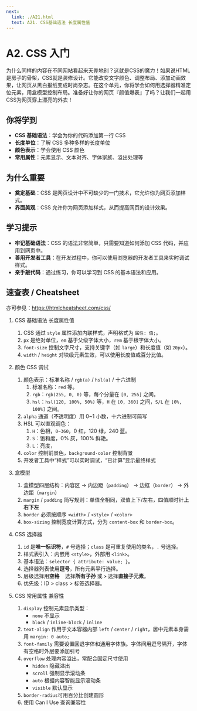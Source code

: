 ```yaml
---
next:
  link: ./A21.html
  text: A21. CSS基础语法 长度属性值
---
```


# A2. CSS 入门

为什么同样的内容在不同网站看起来天差地别？这就是CSS的魔力！如果说HTML是房子的骨架，CSS就是装修设计。它能改变文字颜色、调整布局、添加动画效果，让网页从黑白报纸变成时尚杂志。在这个单元，你将学会如何用选择器精准定位元素，用盒模型控制布局。准备好让你的网页『颜值爆表』了吗？让我们一起用CSS为网页穿上漂亮的外衣！

## 你将学到

- **CSS 基础语法**：学会为你的代码添加第一行 CSS
- **长度单位**：了解 CSS 多种多样的长度单位
- **颜色表示**：学会使用 CSS 颜色
- **常用属性**：元素显示、文本对齐、字体家族、溢出处理等

## 为什么重要

- **奠定基础**：CSS 是网页设计中不可缺少的一门技术，它允许你为网页添加样式。
- **界面美观**：CSS 允许你为网页添加样式，从而提高网页的设计效果。

## 学习提示

- **牢记基础语法**：CSS 的语法非常简单，只需要知道如何添加 CSS 代码，并应用到网页中。
- **善用开发者工具**：在开发过程中，你可以使用浏览器的开发者工具来实时调试样式。
- **亲手敲代码**：通过练习，你可以学习到 CSS 的基本语法和应用。

## 速查表 / Cheatsheet

亦可参见：<https://htmlcheatsheet.com/css/>

1. CSS 基础语法 长度属性值
   1. CSS 通过 `style` 属性添加内联样式，声明格式为 `属性: 值;`。
   2. `px` 是绝对单位，`em` 基于父级字体大小，`rem` 基于根字体大小。
   3. `font-size` 控制文字尺寸，支持关键字（如 `large`）和长度值（如 `20px`）。
   4. `width` / `height` 对块级元素生效，可以使用长度值或百分比值。

2. 颜色 CSS 调试
   1. 颜色表示：标准名称 / `rgb(a)` / `hsl(a)` / 十六进制
      1. 标准名称：`red` 等。
      2. `rgb`：`rgb(255, 0, 0)` 等，每个分量在 `[0, 255]` 之间。
      3. `hsl`：`hsl(120, 100%, 50%)` 等，`H` 在 `[0, 360]` 之间，`S/L` 在 `[0%, 100%]` 之间。
   2. `alpha` 通道（**不**透明度）用 0~1 小数，十六进制可简写
   3. HSL 可以直观调色：
      1. `H`：色相，`0~360`，0 红，120 绿，240 蓝。
      2. `S`：饱和度，0% 灰，100% 鲜艳。
      3. `L`：亮度，
   4. `color` 控制前景色，`background-color` 控制背景
   5. 开发者工具中“样式”可以实时调试，“已计算”显示最终样式

3. 盒模型
   1. 盒模型四层结构：内容区 → 内边距（`padding`） → 边框（`border`） → 外边距（`margin`）
   2. `margin` / `padding` 简写规则：单值全相同，双值上下/左右，四值顺时针**上右下左**
   3. `border` 必须按顺序 `<width>` / `<style>` / `<color>`
   4. `box-sizing` 控制宽度计算方式，分为 `content-box` 和 `border-box`。

4. CSS 选择器
   1. `id` 是**唯一标识符**，`#` 号选择；`class` 是可重复使用的类名，`.` 号选择。
   2. 样式表引入：内嵌用 `<style>`，外部用 `<link>`。
   3. 基本语法：`selector { attribute: value; }`。
   4. 选择器列表使用**逗号**，所有元素平行选择。
   5. 层级选择用**空格** ` ` 选择**所有子孙** 或 **`>`** 选择**直接子元素**。
   6. 优先级：ID > class > 标签选择器。

5. CSS 常用属性 兼容性
   1. `display` 控制元素显示类型：
      - `none` 不显示
      - `block` / `inline-block` / `inline`
   2. `text-align` 作用于文本容器内部 `left` / `center` / `right`，居中元素本身需用 `margin: 0 auto;`
   3. `font-family` 需要设置回退字体和通用字体族。字体间用逗号隔开，字体有空格时外层要添加引号
   4. `overflow` 处理内容溢出，常配合固定尺寸使用
      - `hidden` 隐藏溢出
      - `scroll` 强制显示滚动条
      - `auto` 根据内容智能显示滚动条
      - `visible` 默认显示
   5. `border-radius`可用百分比创建圆形
   6. 使用 Can I Use 查询兼容性

